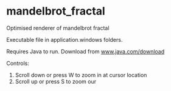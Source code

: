 # mandelbrot_fractal
 Optimised renderer of mandelbrot fractal
 
 Executable file in application.windows folders.
 
 Requires Java to run. Download from www.java.com/download
 
 Controls:
 1) Scroll down or press W to zoom in at cursor location
 2) Scroll up or press S to zoom our
